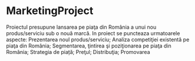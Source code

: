 # MarketingProject
Proiectul presupune lansarea pe piaţa din România a unui nou produs/serviciu sub o nouă marcă. In proiect se puncteaza urmatoarele aspecte: Prezentarea noul produs/serviciu; Analiza competiţiei existentă pe piaţa din România; Segmentarea, ţintirea şi poziţionarea pe piaţa din România; Strategia de piață; Preţul; Distribuţia; Promovarea
